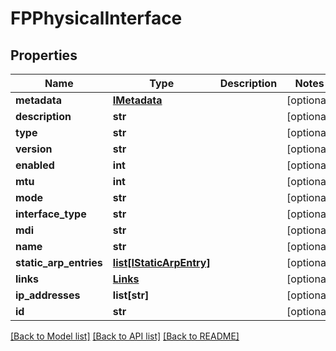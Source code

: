 # FPPhysicalInterface

## Properties
Name | Type | Description | Notes
------------ | ------------- | ------------- | -------------
**metadata** | [**IMetadata**](IMetadata.md) |  | [optional] 
**description** | **str** |  | [optional] 
**type** | **str** |  | [optional] 
**version** | **str** |  | [optional] 
**enabled** | **int** |  | [optional] 
**mtu** | **int** |  | [optional] 
**mode** | **str** |  | [optional] 
**interface_type** | **str** |  | [optional] 
**mdi** | **str** |  | [optional] 
**name** | **str** |  | [optional] 
**static_arp_entries** | [**list[IStaticArpEntry]**](IStaticArpEntry.md) |  | [optional] 
**links** | [**Links**](Links.md) |  | [optional] 
**ip_addresses** | **list[str]** |  | [optional] 
**id** | **str** |  | [optional] 

[[Back to Model list]](../README.md#documentation-for-models) [[Back to API list]](../README.md#documentation-for-api-endpoints) [[Back to README]](../README.md)


